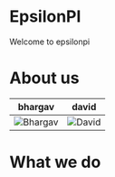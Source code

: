 EpsilonPI
================

Welcome to epsilonpi


About us
===========================

| bhargav | david
|--- |---
| ![Bhargav](https://pbs.twimg.com/profile_images/446199185319022592/5b5W6bcL_400x400.jpeg) | ![David](https://pbs.twimg.com/profile_images/378800000496838753/04ba0f8d78bd4f860a8ea3eb2279e4c3_400x400.jpeg) |




What we do
=======


